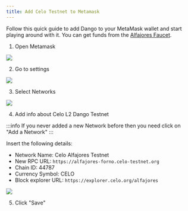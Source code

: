 ```yaml
---
title: Add Celo Testnet to Metamask
---
```


Follow this quick guide to add Dango to your MetaMask wallet and start playing around with it. You can get funds from the [Alfajores Faucet](https://faucet.celo.org).

1. Open Metamask

![](/img/build/add-celo-testnet-to-metamask/1.png)

2. Go to settings

![](/img/build/add-celo-testnet-to-metamask/2.png)

3. Select Networks

![](/img/build/add-celo-testnet-to-metamask/3.png)

4. Add info about Celo L2 Dango Testnet

:::info
If you never added a new Network before then you need click on "Add a Network"
:::

Insert the following details:

- Network Name: Celo Alfajores Testnet
- New RPC URL: `https://alfajores-forno.celo-testnet.org`
- Chain ID: 44787
- Currency Symbol: CELO
- Block explorer URL: `https://explorer.celo.org/alfajores`

![](/img/build/add-celo-testnet-to-metamask/4.png)

5. Click "Save"
